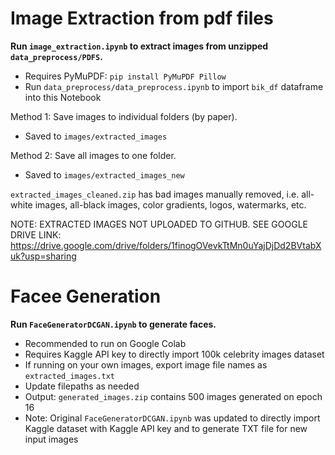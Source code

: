 # Image Extraction from pdf files

**Run `image_extraction.ipynb` to extract images from unzipped `data_preprocess/PDFS`.**
- Requires PyMuPDF: `pip install PyMuPDF Pillow`
- Run `data_preprocess/data_preprocess.ipynb` to import `bik_df` dataframe into this Notebook

Method 1: Save images to individual folders (by paper).
- Saved to `images/extracted_images`

Method 2: Save all images to one folder.
- Saved to `images/extracted_images_new`

`extracted_images_cleaned.zip` has bad images manually removed, i.e. all-white images, all-black images, color gradients, logos, watermarks, etc.

NOTE: EXTRACTED IMAGES NOT UPLOADED TO GITHUB. SEE GOOGLE DRIVE LINK: https://drive.google.com/drive/folders/1finogOVevkTtMn0uYajDjDd2BVtabXuk?usp=sharing

# Facee Generation

**Run `FaceGeneratorDCGAN.ipynb` to generate faces.**
- Recommended to run on Google Colab
- Requires Kaggle API key to directly import 100k celebrity images dataset
- If running on your own images, export image file names as `extracted_images.txt`
- Update filepaths as needed
- Output: `generated_images.zip` contains 500 images generated on epoch 16
- Note: Original `FaceGeneratorDCGAN.ipynb` was updated to directly import Kaggle dataset with Kaggle API key and to generate TXT file for new input images
